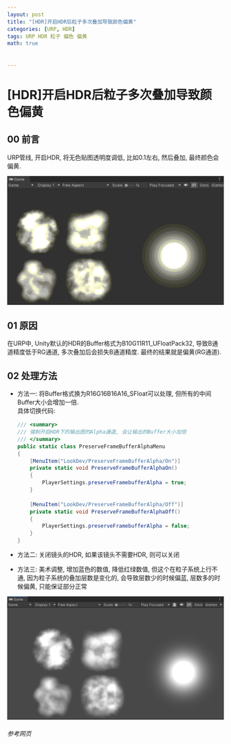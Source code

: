 ```yaml
---
layout: post
title: "[HDR]开启HDR后粒子多次叠加导致颜色偏黄"
categories: [URP, HDR]
tags: URP HDR 粒子 偏色 偏黄
math: true


---
```


# [HDR]开启HDR后粒子多次叠加导致颜色偏黄

## 00 前言

URP管线, 开启HDR, 将无色贴图透明度调低, 比如0.1左右, 然后叠加, 最终颜色会偏黄.

![image-20250715140145288](/assets/image/image-20250715140145288.png)

## 01 原因

在URP中, Unity默认的HDR的Buffer格式为B10G11R11_UFloatPack32, 导致B通道精度低于RG通道, 多次叠加后会损失B通道精度. 最终的结果就是偏黄(RG通道).  

## 02 处理方法

- 方法一: 将Buffer格式换为R16G16B16A16_SFloat可以处理, 但所有的中间Buffer大小会增加一倍.  
  具体切换代码: 

  ```c#
  /// <summary>
  /// 强制开启HDR下的输出图的Alpha通道, 会让输出的Buffer大小加倍
  /// </summary>
  public static class PreserveFrameBufferAlphaMenu
  {
      [MenuItem("LookDev/PreserveFrameBufferAlpha/On")]
      private static void PreserveFrameBufferAlphaOn()
      {
          PlayerSettings.preserveFramebufferAlpha = true;
      }
  
      [MenuItem("LookDev/PreserveFrameBufferAlpha/Off")]
      private static void PreserveFrameBufferAlphaOff()
      {
          PlayerSettings.preserveFramebufferAlpha = false;
      }
  }
  ```

  

- 方法二: 关闭镜头的HDR, 如果该镜头不需要HDR, 则可以关闭

- 方法三: 美术调整, 增加蓝色的数值, 降低红绿数值, 但这个在粒子系统上行不通, 因为粒子系统的叠加层数是变化的, 会导致层数少的时候偏蓝, 层数多的时候偏黄, 只能保证部分正常

![image-20250715140538259](/assets/image/image-20250715140538259.png)

###### 参考网页
